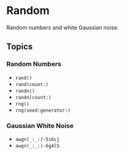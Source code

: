 # Random

Random numbers and white Gaussian noise.

## Topics

### Random Numbers

- ``rand()``
- ``rand(count:)``
- ``randn()``
- ``randn(count:)``
- ``rng()``
- ``rng(seed:generator:)``

### Gaussian White Noise

- ``awgn(_:_:)-5i6cj``
- ``awgn(_:_:)-6g4l5``
